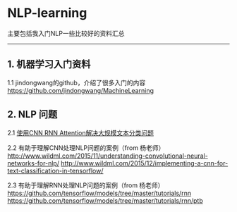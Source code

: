 # NLP-learning

主要包括我入门NLP一些比较好的资料汇总

- - -  
## 1. 机器学习入门资料

1.1 jindongwang的github，介绍了很多入门的内容   
https://github.com/jindongwang/MachineLearning

## 2. NLP 问题

2.1  [使用CNN RNN Attention解决大规模文本分类问题](http://www.sohu.com/a/130492867_642762)

2.2 有助于理解CNN处理NLP问题的案例（from 杨老师）   
http://www.wildml.com/2015/11/understanding-convolutional-neural-networks-for-nlp/
http://www.wildml.com/2015/12/implementing-a-cnn-for-text-classification-in-tensorflow/

2.3 有助于理解RNN处理NLP问题的案例（from 杨老师）
https://github.com/tensorflow/models/tree/master/tutorials/rnn
https://github.com/tensorflow/models/tree/master/tutorials/rnn/ptb



